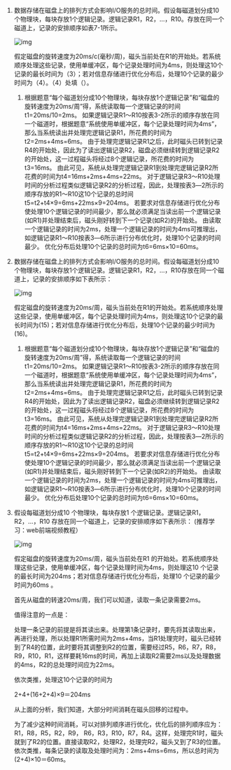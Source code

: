 1. 数据存储在磁盘上的排列方式会影响I/O服务的总时间。假设每磁道划分成10个物理块，每块存放1个逻辑记录。逻辑记录R1，R2，…，R10。存放在同一个磁道上，记录的安排顺序如表7-1所示。

   ![img](https://gss0.baidu.com/7LsWdDW5_xN3otqbppnN2DJv/doc/pic/item/9f510fb30f2442a751b4907fd943ad4bd01302b5.jpg)

   假定磁盘的旋转速度为20ms/c(毫秒/周)，磁头当前处在R1的开始处。若系统顺序处理这些记录，使用单缓冲区，每个记录处理时间为4ms，则处理这10个记录的最长时间为（3）；若对信息存储进行优化分布后，处理10个记录的最少时间为（4）。（4）处填（）。

    1) 根据题意“每个磁道划分成10个物理块，每块存放1个逻辑记录”和“磁盘的旋转速度为20ms/周”得，系统读取每一个逻辑记录的时间t1=20ms/10=2ms。
       如果逻辑记录R1～R10按表3-2所示的顺序存放在同一个磁道时，根据题意“系统使用单缓冲区，每个记录处理时间为4ms”，那么当系统读出并处理完逻辑记录R1，所花费的时间为t2=2ms+4ms=6ms。
       由于处理完逻辑记录R1之后，此时磁头已转到记录R4的开始处，因此为了读出逻辑记录R2，磁盘必须继续转到逻辑记录R2的开始处，这一过程磁头将经过8个逻辑记录，所花费的时间为t3=16ms。
       由此可见，系统从处理完逻辑记录R1到处理完逻辑记录R2所花费的时间为t4=16ms+2ms+4ms=22ms。
       对于逻辑记录R3～R10处理时间的分析过程类似逻辑记录R2的分析过程，因此，处理按表3―2所示的顺序存放的R1～R10这10个记录的总时间t5=t2+t4×9=6ms+22ms×9=204ms。
       若要求对信息存储进行优化分布使处理10个逻辑记录的时间最少，那么就必须满足当读出前一个逻辑记录(如R1)并处理结束后，磁头刚好转到下一个记录(如R2)的开始处。
       由读取一个逻辑记录的时间为2ms，处理一个逻辑记录的时间为4ms可推理出，如逻辑记录R1～R10按表3―6所示进行分布优化时，处理10个记录的时间最少。 优化分布后处理10个记录的总时间为t6=6ms×10=60ms。


2. 数据存储在磁盘上的排列方式会影响I/O服务的总时间。假设每磁道划分成10个物理块，每块存放1个逻辑记录。逻辑记录R1，R2，…，R10存放在同一个磁道上，记录的安排顺序如下表所示：

   ![img](http://img.shangxueba.cn/images/ct_crmntsz_crmntschoosecnz2_00445(20094).jpg)

   假定磁盘的旋转速度为20ms/周，磁头当前处在R1的开始处。若系统顺序处理这些记录，使用单缓冲区，每个记录处理时间为4ms，则处理这10个记录的最长时间为(15)；若对信息存储进行优化分布后，处理10个记录的最少时间为(16)。

    1) 根据题意“每个磁道划分成10个物理块，每块存放1个逻辑记录”和“磁盘的旋转速度为20ms/周”得，系统读取每一个逻辑记录的时间t1=20ms/10=2ms。
   如果逻辑记录R1～R10按表3-2所示的顺序存放在同一个磁道时，根据题意“系统使用单缓冲区，每个记录处理时间为4ms”，那么当系统读出并处理完逻辑记录R1，所花费的时间为t2=2ms+4ms=6ms。
   由于处理完逻辑记录R1之后，此时磁头已转到记录R4的开始处，因此为了读出逻辑记录R2，磁盘必须继续转到逻辑记录R2的开始处，这一过程磁头将经过8个逻辑记录，所花费的时间为t3=16ms。
   由此可见，系统从处理完逻辑记录R1到处理完逻辑记录R2所花费的时间为t4=16ms+2ms+4ms=22ms。
   对于逻辑记录R3～R10处理时间的分析过程类似逻辑记录R2的分析过程，因此，处理按表3―2所示的顺序存放的R1～R10这10个记录的总时间t5=t2+t4×9=6ms+22ms×9=204ms。
   若要求对信息存储进行优化分布使处理10个逻辑记录的时间最少，那么就必须满足当读出前一个逻辑记录(如R1)并处理结束后，磁头刚好转到下一个记录(如R2)的开始处。
   由读取一个逻辑记录的时间为2ms，处理一个逻辑记录的时间为4ms可推理出，如逻辑记录R1～R10按表3―6所示进行分布优化时，处理10个记录的时间最少。 优化分布后处理10个记录的总时间为t6=6ms×10=60ms。




3. 假设每磁道划分成10 个物理块，每块存放1 个逻辑记录。逻辑记录R1，R2，...，R10 存放在同一个磁道上，记录的安排顺序如下表所示： (推荐学习：web前端视频教程）

   ![img](https://www.yzlfxy.com/d/file/2019/10/26/3bd87a642ae9158e068f9e49f4028b49.jpg)

   假定磁盘的旋转速度为20ms/周，磁头当前处在R1 的开始处。若系统顺序处理这些记录，使用单缓冲区，每个记录处理时间为4ms，则处理这10 个记录的最长时间为204ms；若对信息存储进行优化分布后，处理10 个记录的最少时间为60ms 。

   首先从磁盘的转速20ms/周，我们可以知道，读取一条记录需要2ms。

   值得注意的一点是：

   处理一条记录的前提是将其读出来。处理第1条记录时，要先将其读取出来，再进行处理，所以处理R1所需时间为2ms+4ms，当R1处理完时，磁头已经转到了R4的位置，此时要将其调整到R2的位置，需要经过R5，R6，R7，R8，R9，R10，R1，这样要耗16ms的时间，再加上读取R2需要2ms以及处理数据的4ms，R2的总处理时间应为22ms。

   依次类推，处理这10个记录的时间为

   2+4+(16+2+4)×9＝204ms

   从上面的分析，我们知道，大部分时间消耗在磁头回移的过程中。

   为了减少这种时间消耗，可以对排列顺序进行优化，优化后的排列顺序应为：R1，R8，R5，R2，R9， R6，R3，R10，R7，R4。这样，处理完R1时，磁头就到了R2的位置。直接读取R2，处理R2，处理完R2，磁头又到了R3的位置。依次类推，每条记录的读取及处理时间为：2ms+4ms=6ms，所以总时间为(2+4)×10＝60ms。
